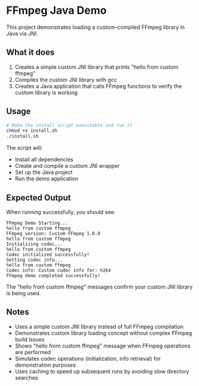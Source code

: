 # FFmpeg Java Demo

This project demonstrates loading a custom-compiled FFmpeg library in Java via JNI.

## What it does

1. Creates a simple custom JNI library that prints "hello from custom ffmpeg"
2. Compiles the custom JNI library with gcc
3. Creates a Java application that calls FFmpeg functions to verify the custom library is working

## Usage

```bash
# Make the install script executable and run it
chmod +x install.sh
./install.sh
```

The script will:
- Install all dependencies
- Create and compile a custom JNI wrapper
- Set up the Java project
- Run the demo application

## Expected Output

When running successfully, you should see:
```
FFmpeg Demo Starting...
hello from custom ffmpeg
FFmpeg version: Custom FFmpeg 1.0.0
hello from custom ffmpeg
Initializing codec...
hello from custom ffmpeg
Codec initialized successfully!
Getting codec info...
hello from custom ffmpeg
Codec info: Custom codec info for: h264
FFmpeg demo completed successfully!
```

The "hello from custom ffmpeg" messages confirm your custom JNI library is being used.

## Notes

- Uses a simple custom JNI library instead of full FFmpeg compilation
- Demonstrates custom library loading concept without complex FFmpeg build issues
- Shows "hello from custom ffmpeg" message when FFmpeg operations are performed
- Simulates codec operations (initialization, info retrieval) for demonstration purposes
- Uses caching to speed up subsequent runs by avoiding slow directory searches